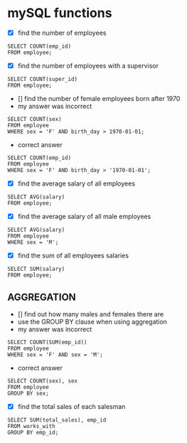 # mySQL functions

- [x] find the number of employees

```
SELECT COUNT(emp_id)
FROM employee;
```

- [x] find the number of employees with a supervisor

```
SELECT COUNT(super_id)
FROM employee;
```

- [] find the number of female employees born after 1970
- my answer was incorrect

```
SELECT COUNT(sex)
FROM employee
WHERE sex = 'F' AND birth_day > 1970-01-01;
```

- correct answer

```
SELECT COUNT(emp_id)
FROM employee
WHERE sex = 'F' AND birth_day > '1970-01-01';
```

- [x] find the average salary of all employees

```
SELECT AVG(salary)
FROM employee;
```

- [x] find the average salary of all male employees

```
SELECT AVG(salary)
FROM employee
WHERE sex = 'M';
```

- [x] find the sum of all employees salaries

```
SELECT SUM(salary)
FROM employee;
```

## AGGREGATION

- [] find out how many males and females there are
- use the GROUP BY clause when using aggregation
- my answer was incorrect

```
SELECT COUNT(SUM(emp_id))
FROM employee
WHERE sex = 'F' AND sex = 'M';
```

- correct answer

```
SELECT COUNT(sex), sex
FROM employee
GROUP BY sex;
```

- [x] find the total sales of each salesman

```
SELECT SUM(total_sales), emp_id
FROM works_with
GROUP BY emp_id;
```

